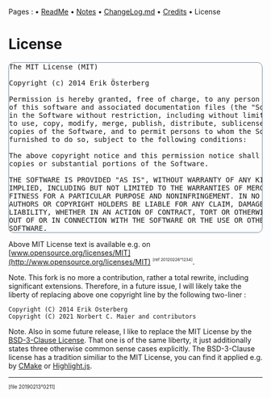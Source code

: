 Pages : 
 • [ReadMe](./readme.md)
 • [Notes](./docs/notes.md)
 • [ChangeLog.md](./docs/changelog.md)
 • [Credits](./docs/credits.md)
 • License

# License

<pre style="border:1px solid LightSlateGrey; border-radius:0.7em;">
The MIT License (MIT)

Copyright (c) 2014 Erik Österberg

Permission is hereby granted, free of charge, to any person obtaining a copy
of this software and associated documentation files (the "Software"), to deal
in the Software without restriction, including without limitation the rights
to use, copy, modify, merge, publish, distribute, sublicense, and/or sell
copies of the Software, and to permit persons to whom the Software is
furnished to do so, subject to the following conditions:

The above copyright notice and this permission notice shall be included in all
copies or substantial portions of the Software.

THE SOFTWARE IS PROVIDED "AS IS", WITHOUT WARRANTY OF ANY KIND, EXPRESS OR
IMPLIED, INCLUDING BUT NOT LIMITED TO THE WARRANTIES OF MERCHANTABILITY,
FITNESS FOR A PARTICULAR PURPOSE AND NONINFRINGEMENT. IN NO EVENT SHALL THE
AUTHORS OR COPYRIGHT HOLDERS BE LIABLE FOR ANY CLAIM, DAMAGES OR OTHER
LIABILITY, WHETHER IN AN ACTION OF CONTRACT, TORT OR OTHERWISE, ARISING FROM,
OUT OF OR IN CONNECTION WITH THE SOFTWARE OR THE USE OR OTHER DEALINGS IN THE
SOFTWARE.
</pre>

Above MIT License text is available e.g. on
[www.opensource.org/licenses/MIT](http://www.opensource.org/licenses/MIT)
<sup><sub><sup>[ref&nbsp;20120226°1234]</sup></sub></sup>.

Note. This fork is no more a contribution, rather a total rewrite, including
significant extensions. Therefore, in a future issue, I will likely take the
liberty of replacing above one copyright line by the following two-liner :

```
Copyright (C) 2014 Erik Österberg
Copyright (C) 2021 Norbert C. Maier and contributors
```

Note. Also in some future release, I like to replace the MIT License by the
[BSD-3-Clause License](https://opensource.org/licenses/BSD-3-Clause).
That one is of the same liberty, it just additionally states three otherwise
common sense cases explicitly. The BSD-3-Clause license has a tradition
similiar to the MIT License, you can find it applied e.g. by
[CMake](https://gitlab.kitware.com/cmake/cmake)
or [Highlight.js](https://github.com/highlightjs/highlight.js).


---

<sup><sub>[file 20190213°0211]</sub></sup>
